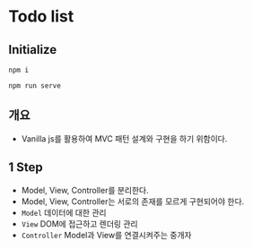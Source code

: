 # Todo list

## Initialize
```
npm i
```

```
npm run serve
```

## 개요
- Vanilla js를 활용하여 MVC 패턴 설계와 구현을 하기 위함이다.

## 1 Step
- Model, View, Controller를 분리한다.
- Model, View, Controller는 서로의 존재를 모르게 구현되어야 한다.
- `Model` 데이터에 대한 관리
- `View` DOM에 접근하고 렌더링 관리
- `Controller` Model과 View를 연결시켜주는 중개자
